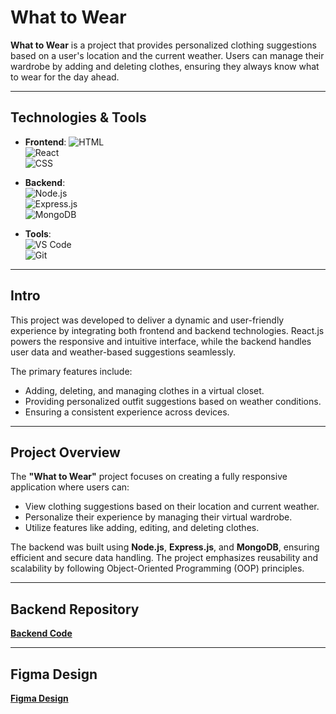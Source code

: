# What to Wear  

**What to Wear** is a project that provides personalized clothing suggestions based on a user's location and the current weather. Users can manage their wardrobe by adding and deleting clothes, ensuring they always know what to wear for the day ahead.  

---

## Technologies & Tools  

- **Frontend**:
  ![HTML](https://img.shields.io/badge/HTML5-E34F26?style=for-the-badge&logo=html5&logoColor=white)  
  ![React](https://img.shields.io/badge/React-20232A?style=for-the-badge&logo=react&logoColor=61DAFB)  
  ![CSS](https://img.shields.io/badge/CSS-1572B6?style=for-the-badge&logo=css3&logoColor=white)  

- **Backend**:  
  ![Node.js](https://img.shields.io/badge/Node.js-43853D?style=for-the-badge&logo=node.js&logoColor=white)  
  ![Express.js](https://img.shields.io/badge/Express.js-000000?style=for-the-badge&logo=express&logoColor=white)  
  ![MongoDB](https://img.shields.io/badge/MongoDB-4EA94B?style=for-the-badge&logo=mongodb&logoColor=white)  

- **Tools**:  
  ![VS Code](https://img.shields.io/badge/Visual_Studio_Code-0078D4?style=for-the-badge&logo=visual%20studio%20code&logoColor=white)  
  ![Git](https://img.shields.io/badge/Git-F05032?style=for-the-badge&logo=git&logoColor=white)  

---

## Intro  

This project was developed to deliver a dynamic and user-friendly experience by integrating both frontend and backend technologies. React.js powers the responsive and intuitive interface, while the backend handles user data and weather-based suggestions seamlessly.  

The primary features include:  
- Adding, deleting, and managing clothes in a virtual closet.  
- Providing personalized outfit suggestions based on weather conditions.  
- Ensuring a consistent experience across devices.  

---

## Project Overview  

The **"What to Wear"** project focuses on creating a fully responsive application where users can:  
- View clothing suggestions based on their location and current weather.  
- Personalize their experience by managing their virtual wardrobe.  
- Utilize features like adding, editing, and deleting clothes.  

The backend was built using **Node.js**, **Express.js**, and **MongoDB**, ensuring efficient and secure data handling. The project emphasizes reusability and scalability by following Object-Oriented Programming (OOP) principles.  

---

## Backend Repository  

[**Backend Code**](https://github.com/onurerdinc/se_project_express)  

---

## Figma Design  

[**Figma Design**](https://www.figma.com/design/bfVOvqlLmoKZ5lpro8WWBe/Sprint-14_-WTWR?node-id=1-1639&node-type=frame&t=w48yfUUFu0yU7gQf-0)  



